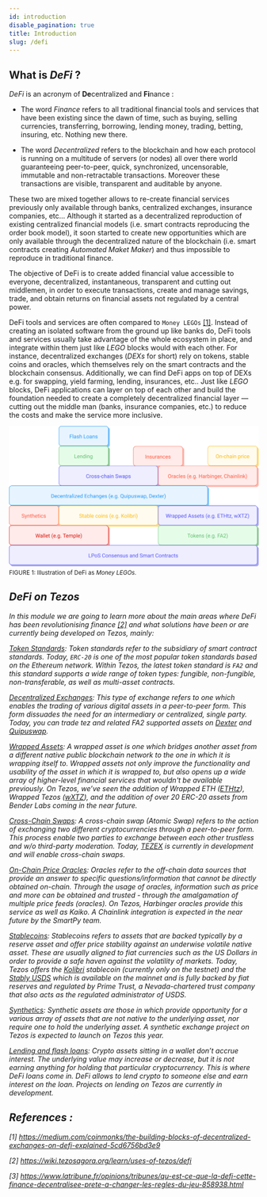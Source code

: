 ```yaml
---
id: introduction
disable_pagination: true
title: Introduction
slug: /defi
---
```


## What is _DeFi_ ?
_DeFi_ is an acronym of **De**centralized and **Fi**nance :

* The word _Finance_ refers to all traditional financial tools and services that have been existing since the dawn of time, such as buying, selling currencies, transferring, borrowing, lending money, trading, betting, insuring, etc. Nothing new there.

* The word _Decentralized_ refers to the blockchain and how each protocol is running on a multitude of servers (or nodes) all over there world guaranteeing peer-to-peer, quick, synchronized, uncensorable, immutable and non-retractable transactions. Moreover these transactions are visible, transparent and auditable by anyone. 

These two are mixed together allows to re-create financial services previously only available through banks, centralized exchanges, insurance companies, etc...
Although it started as a decentralized reproduction of existing centralized financial models (i.e. smart contracts reproducing the order book model), it soon started to create new opportunities which are only available through the decentralized nature of the blockchain (i.e. smart contracts creating _Automated Maket Maker_) and thus impossible to reproduce in traditional finance.

The objective of DeFi is to create added financial value accessible to everyone, decentralized, instantaneous, transparent and cutting out middlemen, in order to execute transactions, create and manage savings, trade, and obtain returns on financial assets not regulated by a central power.

DeFi tools and services are often compared to `Money LEGOs` [[1]](/defi/introduction#references). Instead of creating an isolated software from the ground up like banks do, DeFi tools and services usually take advantage of the whole ecosystem in place, and integrate within them just like _LEGO_ blocks would with each other. For instance, decentralized exchanges (_DEXs_ for short) rely on tokens, stable coins and oracles, which themselves rely on the smart contracts and the blockchain consensus. Additionally, we can find DeFi apps on top of DEXs e.g. for swapping, yield farming, lending, insurances, etc..
Just like _LEGO_ blocks, DeFi applications can layer on top of each other and build the foundation needed to create a completely decentralized financial layer — cutting out the middle man (banks, insurance companies, etc.) to reduce the costs and make the service more inclusive.

![](../../static/img/defi/money-legos.svg)
<small className="figure">FIGURE 1: Illustration of DeFi as <i>Money LEGOs<i>.</small>

## DeFi on Tezos

In this module we are going to learn more about the main areas where DeFi has been revolutionising finance [[2]](/defi/introduction#references) and what solutions have been or are currently being developed on Tezos, mainly:

[Token Standards](/defi/token-standards): Token standards refer to the subsidiary of smart contract standards. Today, `ERC-20` is one of the most popular token standards based on the Ethereum network. Within Tezos, the latest token standard is `FA2` and this standard supports a wide range of token types: fungible, non-fungible, non-transferable, as well as multi-asset contracts. 

[Decentralized Exchanges](/defi/dexs): This type of exchange refers to one which enables the trading of various digital assets in a peer-to-peer form. This form dissuades the need for an intermediary or centralized, single party. Today, you can trade tez and related FA2 supported assets on [Dexter](https://dexter.exchange/) and [Quipuswap](https://quipuswap.com/). 

[Wrapped Assets](/defi/wrapped-assets): A wrapped asset is one which bridges another asset from a different native public blockchain network to the one in which it is wrapping itself to. Wrapped assets not only improve the functionality and usability of the asset in which it is wrapped to, but also opens up a wide array of higher-level financial services that wouldn't be available previously. On Tezos, we’ve seen the addition of Wrapped ETH ([ETHtz](https://ethtz.io/)), Wrapped Tezos ([wXTZ](https://medium.com/stakerdao/the-wrapped-tezos-wxtz-beta-guide-6917fa70116e)), and the addition of over 20 ERC-20 assets from Bender Labs coming in the near future. 

[Cross-Chain Swaps](/defi/cross-chain-swaps): A cross-chain swap (Atomic Swap) refers to the action of exchanging two different cryptocurrencies through a peer-to-peer form. This process enable two parties to exchange between each other trustless and w/o third-party moderation. Today, [TEZEX](https://tezex.io/) is currently in development and will enable cross-chain swaps.

[On-Chain Price Oracles](/defi/oracles): Oracles refer to the off-chain data sources that provide an answer to specific questions/information that cannot be directly obtained on-chain. Through the usage of oracles, information such as price and more can be obtained and trusted - through the amalgamation of multiple price feeds (oracles). On Tezos, Harbinger oracles provide this service as well as Kaiko. A Chainlink integration is expected in the near future by the SmartPy team. 

[Stablecoins](/defi/stablecoins): Stablecoins refers to assets that are backed typically by a reserve asset and offer price stability against an underwise volatile native asset. These are usually aligned to fiat currencies such as the US Dollars in order to provide a _safe haven_ against the volatility of markets. Today, Tezos offers the [Kolibri](https://kolibri.finance/) stablecoin (currently only on the testnet) and the [Stably USDS](https://www.stably.io/) which is available on the mainnet and is fully backed by fiat reserves and regulated by Prime Trust, a Nevada-chartered trust company that also acts as the regulated administrator of USDS. 

[Synthetics](/defi/synthetics): Synthetic assets are those in which provide opportunity for a various array of assets that are not native to the underlying asset, nor require one to hold the underlying asset. A synthetic exchange project on Tezos is expected to launch on Tezos this year.

[Lending and flash loans](/defi/lending): Crypto assets sitting in a wallet don’t accrue interest. The underlying value may increase or decrease, but it is not earning anything for holding that particular cryptocurrency. This is where DeFi loans come in. DeFi allows to lend crypto to someone else and earn interest on the loan. Projects on lending on Tezos are currently in development.

## References :

[1] https://medium.com/coinmonks/the-building-blocks-of-decentralized-exchanges-on-defi-explained-5cd6756bd3e9

[2] https://wiki.tezosagora.org/learn/uses-of-tezos/defi

[3] https://www.latribune.fr/opinions/tribunes/qu-est-ce-que-la-defi-cette-finance-decentralisee-prete-a-changer-les-regles-du-jeu-858938.html